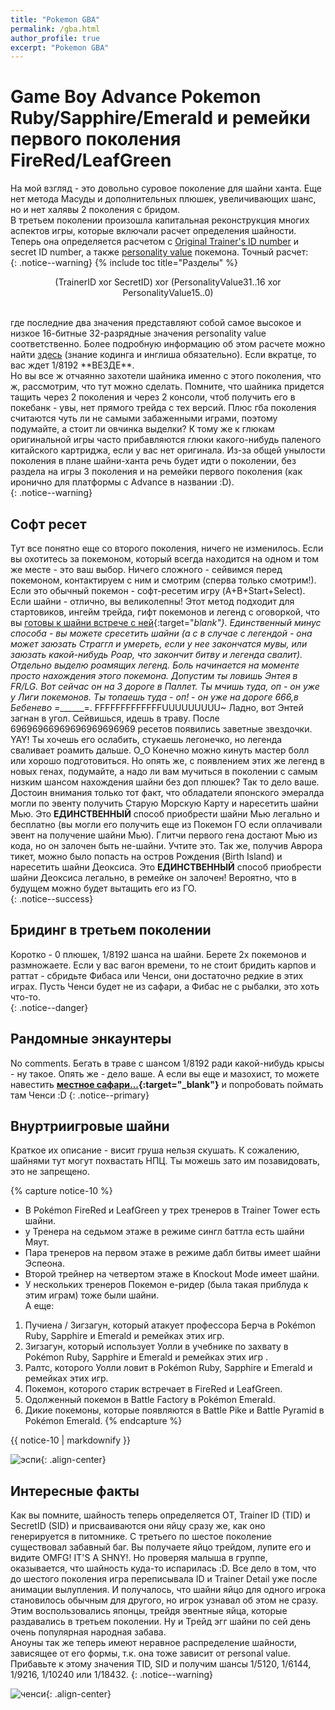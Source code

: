 ```yaml
---
title: "Pokemon GBA"
permalink: /gba.html
author_profile: true
excerpt: "Pokemon GBA"
---
```



# Game Boy Advance Pokemon Ruby/Sapphire/Emerald и ремейки первого поколения FireRed/LeafGreen

На мой взгляд - это довольно суровое поколение для шайни ханта. Еще нет метода Масуды и дополнительных плюшек, увеличивающих шанс, но и нет халявы 2 поколения с бридом.<br>
В третьем поколении произошла капитальная реконструкция многих аспектов игры, которые включали расчет определения шайности. Теперь она определяется расчетом с <a href="https://bulbapedia.bulbagarden.net/wiki/Trainer_ID_number" target="_blank">Original Trainer's ID number</a> и  secret ID number, а также <a href="https://bulbapedia.bulbagarden.net/wiki/Personality_value" target="_blank">personality value</a> покемона. Точный расчет:<br>
{: .notice--warning}
{% include toc title="Разделы" %}
<p align="center">(TrainerID xor SecretID) xor (PersonalityValue31..16 xor PersonalityValue15..0)</p><br>
где последние два значения представляют собой самое высокое и низкое 16-битные 32-разрядные значения personality value соответственно. Более подробную информацию об этом расчете можно найти <a href="https://bulbapedia.bulbagarden.net/wiki/Personality_value#Shininess" target="_blank">здесь</a> (знание кодинга и инглиша обязательно). Если вкратце, то вас ждет 1/8192 **ВЕЗДЕ**.<br>
Но вы все ж отчаянно захотели шайника именно с этого поколения, что ж, рассмотрим, что тут можно сделать. Помните, что шайника придется тащить через 2 поколения и через 2 консоли, чтоб получить его в покебанк - увы, нет прямого трейда с тех версий. Плюс гба поколения считаются чуть ли не самыми забаженными играми, поэтому подумайте, а стоит ли овчинка выделки? К тому же к глюкам оригинальной игры часто прибавляются глюки какого-нибудь паленого китайского картриджа, если у вас нет оригинала. Из-за общей унылости поколения в плане шайни-ханта речь будет идти о поколении, без раздела на игры 3 поколения и на ремейки первого поколения (как иронично для платформы с Advance в названии :D).<br>
{: .notice--warning}

## Софт ресет
Тут все понятно еще со второго поколения, ничего не изменилось. Если вы охотитесь за покемоном, который всегда находится на одном и том же месте - это ваш выбор. Ничего сложного - сейвимся перед покемоном, контактируем с ним и смотрим (сперва только смотрим!). Если это обычный покемон - софт-ресетим игру (A+B+Start+Select). Если шайни - отлично, вы великолепны! Этот метод подходит для стартовиков, ингейм трейда, гифт покемонов и легенд с оговоркой, что вы [готовы к шайни встрече с ней](hunting){:target="_blank"}. Единственный минус способа - вы можете сресетить шайни (а с в случае с легендой - она может заюзать Страггл и умереть, если у нее закончатся мувы, или заюзать какой-нибудь Роар, что закончит битву и легенда свалит). Отдельно выделю роамящих легенд. Боль начинается на моменте просто нахождения этого покемона. Допустим ты ловишь Энтея в FR/LG. Вот сейчас он на 3 дороге в Паллет. Ты мчишь туда, оп - он уже у Лиги покемонов. Ты топаешь туда - оп! - он уже на дороге 666,в Бебенево =_______=. FFFFFFFFFFFFFUUUUUUUUU~ Ладно, вот Энтей загнан в угол. Сейвишься, идешь в траву. После 69696966969696969696969 ресетов появились заветные звездочки. YAY! Ты хочешь его ослабить, стукаешь легонечко, но легенда сваливает роамить дальше. О_О Конечно можно кинуть мастер болл или хорошо подготовиться. Но опять же, с появлением этих же легенд в новых генах, подумайте, а надо ли вам мучиться в поколении с самым низким шансом нахождения шайни без доп плюшек? Так то дело ваше.<br>
Достоин внимания только тот факт, что обладатели японского эмералда могли по эвенту получить Старую Морскую Карту и наресетить шайни Мью. Это **ЕДИНСТВЕННЫЙ** способ приобрести шайни Мью легально и бесплатно (вы могли его получить еще из Покемон ГО если оплачивали эвент на получение шайни Мью). Глитчи первого гена достают Мью из кода, но он залочен быть не-шайни. Учтите это. Так же, получив Аврора тикет, можно было попасть на остров Рождения (Birth Island) и наресетить шайни Деоксиса. Это **ЕДИНСТВЕННЫЙ** способ приобрести шайни Деоксиса легально, в ремейке он залочен! Вероятно, что в будущем можно будет вытащить его из ГО.<br>
{: .notice--success}

## Бридинг в третьем поколении
Коротко - 0 плюшек, 1/8192 шанса на шайни. Берете 2х покемонов и размножаете. Если у вас вагон времени, то не стоит бридить карпов и раттат - сбридьте Фибаса или Ченси, они достаточно редкие в этих играх. Пусть Ченси будет не из сафари, а Фибас не с рыбалки, это хоть что-то. <br> 
{: .notice--danger}

## Рандомные энкаунтеры
No comments. Бегать в траве с шансом 1/8192 ради какой-нибудь крысы - ну такое. Опять же - дело ваше. А если вы еще и мазохист, то можете навестить **[местное сафари...](faq#%D0%AF-%D0%B1%D0%BE%D1%8E%D1%81%D1%8C-%D0%BD%D0%B5%D1%87%D0%B0%D1%8F%D0%BD%D0%BD%D0%BE-%D1%83%D0%B1%D0%B8%D1%82%D1%8C-%D1%88%D0%B0%D0%B9%D0%BD%D0%B8%D0%BA%D0%B0%D0%B1%D0%BE%D1%8E%D1%81%D1%8C-%D1%87%D1%82%D0%BE-%D0%BE%D0%BD-%D1%83%D0%B1%D0%B5%D0%B6%D0%B8%D1%82){:target="_blank"}** и попробовать поймать там Ченси :D
{: .notice--primary}

## Внуртриигровые шайни

Краткое их описание - висит груша нельзя скушать. К сожалению, шайнями тут могут похвастать НПЦ. Ты можешь зато им позавидовать, это не запрещено.

{% capture notice-10 %}

+ В Pokémon FireRed и LeafGreen у трех тренеров в  Trainer Tower есть шайни.<br>
+ у Тренера на седьмом этаже в режиме сингл баттла есть шайни Мяут. <br>
+ Пара тренеров на первом этаже в режиме дабл битвы имеет шайни Эспеона. <br>
+ Второй трейнер на четвертом этаже в Knockout Mode имеет шайни. <br>
+ У нескольких тренеров Покемон е-ридер (была такая приблуда к этим играм) тоже были шайни.<br>
А еще: <br>
1. Пучиена / Зигзагун, который атакует профессора Берча в Pokémon Ruby, Sapphire и Emerald и ремейках этих игр.
2. Зигзагун, который использует Уолли в учебнике по захвату в Pokémon Ruby, Sapphire и Emerald и ремейках этих игр .
3. Ралтс, которого Уолли ловит в Pokémon Ruby, Sapphire и Emerald и ремейках этих игр.
4. Покемон, которого старик встречает в FireRed и LeafGreen.
5. Одолженный покемон в Battle Factory в Pokémon Emerald.
6. Дикие покемоны, которые появляются в Battle Pike и Battle Pyramid в Pokémon Emerald.
{% endcapture %} 
<div class="notice--info">{{ notice-10 | markdownify }}</div>

![эспи](images\inserts\maxresdefault.jpg){: .align-center}<br>



## Интересные факты

Как вы помните, шайность теперь определяется OT, Trainer ID (TID) и SecretID (SID) и присваиваются они яйцу сразу же, как оно генерируется в питомнике. С третьего по шестое поколение существовал забавный баг. Вы получаете яйцо трейдом, лупите его и видите OMFG! IT'S A SHNY!. Но проверяя малыша в группе, оказывается, что шайность куда-то испарилась :D. Все дело в том, что до шестого поколения игра переписывала ID и Trainer Detail уже после анимации вылупления. И получалось, что шайни яйцо для одного игрока становилось обычным для другого, но игрок узнавал об этом не сразу. Этим воспользовались японцы, трейдя эвентные яйца, которые раздавались в третьем поколении. Ну и Трейд эгг шайни по сей день очень популярная народная забава. <br>
Аноуны так же теперь имеют неравное распределение шайности, зависящее от его формы, т.к. она тоже зависит от personal value. Прибавьте к этому значения TID, SID и получим шансы 1/5120, 1/6144, 1/9216, 1/10240 или 1/18432.
{: .notice--warning}

![ченси](images\inserts\113_Chansey_Shiny.png){: .align-center}<br>